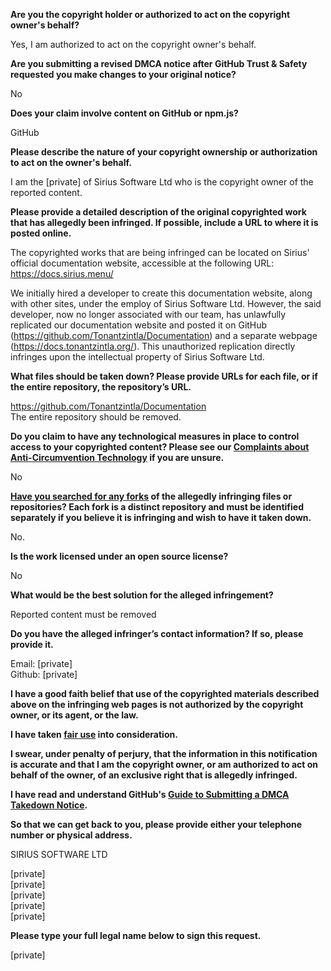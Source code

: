 **Are you the copyright holder or authorized to act on the copyright owner's behalf?**

Yes, I am authorized to act on the copyright owner's behalf.

**Are you submitting a revised DMCA notice after GitHub Trust & Safety requested you make changes to your original notice?**

No

**Does your claim involve content on GitHub or npm.js?**

GitHub

**Please describe the nature of your copyright ownership or authorization to act on the owner's behalf.**

I am the [private] of Sirius Software Ltd who is the copyright owner of the reported content.

**Please provide a detailed description of the original copyrighted work that has allegedly been infringed. If possible, include a URL to where it is posted online.**

The copyrighted works that are being infringed can be located on Sirius' official documentation website, accessible at the following URL: https://docs.sirius.menu/

We initially hired a developer to create this documentation website, along with other sites, under the employ of Sirius Software Ltd. However, the said developer, now no longer associated with our team, has unlawfully replicated our documentation website and posted it on GitHub (https://github.com/Tonantzintla/Documentation) and a separate webpage (https://docs.tonantzintla.org/). This unauthorized replication directly infringes upon the intellectual property of Sirius Software Ltd.

**What files should be taken down? Please provide URLs for each file, or if the entire repository, the repository’s URL.**

https://github.com/Tonantzintla/Documentation  
The entire repository should be removed.

**Do you claim to have any technological measures in place to control access to your copyrighted content? Please see our <a href="https://docs.github.com/articles/guide-to-submitting-a-dmca-takedown-notice#complaints-about-anti-circumvention-technology">Complaints about Anti-Circumvention Technology</a> if you are unsure.**

No

**<a href="https://docs.github.com/articles/dmca-takedown-policy#b-what-about-forks-or-whats-a-fork">Have you searched for any forks</a> of the allegedly infringing files or repositories? Each fork is a distinct repository and must be identified separately if you believe it is infringing and wish to have it taken down.**

No.

**Is the work licensed under an open source license?**

No

**What would be the best solution for the alleged infringement?**

Reported content must be removed

**Do you have the alleged infringer’s contact information? If so, please provide it.**

Email: [private]  
Github: [private]

**I have a good faith belief that use of the copyrighted materials described above on the infringing web pages is not authorized by the copyright owner, or its agent, or the law.**

**I have taken <a href="https://www.lumendatabase.org/topics/22">fair use</a> into consideration.**

**I swear, under penalty of perjury, that the information in this notification is accurate and that I am the copyright owner, or am authorized to act on behalf of the owner, of an exclusive right that is allegedly infringed.**

**I have read and understand GitHub's <a href="https://docs.github.com/articles/guide-to-submitting-a-dmca-takedown-notice/">Guide to Submitting a DMCA Takedown Notice</a>.**

**So that we can get back to you, please provide either your telephone number or physical address.**

SIRIUS SOFTWARE LTD

[private]  
[private]  
[private]  
[private]  
[private]  

**Please type your full legal name below to sign this request.**

[private]  
